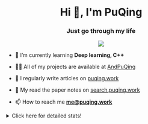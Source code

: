 <h1 align="center">Hi 👋, I'm PuQing</h1>
<h3 align="center">Just go through my life</h3>

<p align="center">
  <img src="https://github-widgetbox.vercel.app/api/profile?username=AndPuQing&data=followers,repositories,stars,commits"/>
</p>

- 🌱 I’m currently learning **Deep learning, C++**

- 👨‍💻 All of my projects are available at [AndPuQing](https://github.com/AndPuQing)

- 📝 I regularly write articles on [puqing.work](http://puqing.work)

- 📜 My read the paper notes on [search.puqing.work](https://search.puqing.work)

- 📫 How to reach me **me@puqing.work**

<details>
<summary>Click here for detailed stats!</summary>

<!--START_SECTION:waka-->
![Code Time](http://img.shields.io/badge/Code%20Time-507%20hrs%2057%20mins-blue)

**I'm a Night 🦉** 

```text
🌞 Morning    36 commits     ██░░░░░░░░░░░░░░░░░░░░░░░   9.02% 
🌆 Daytime    113 commits    ███████░░░░░░░░░░░░░░░░░░   28.32% 
🌃 Evening    187 commits    ███████████░░░░░░░░░░░░░░   46.87% 
🌙 Night      63 commits     ████░░░░░░░░░░░░░░░░░░░░░   15.79%

```


📊 **This Week I Spent My Time On** 

```text
💬 Programming Languages: 
Java                     8 hrs 46 mins       ████████░░░░░░░░░░░░░░░░░   34.43% 
Python                   4 hrs 39 mins       ████░░░░░░░░░░░░░░░░░░░░░   18.26% 
Jupyter Notebook         3 hrs 30 mins       ███░░░░░░░░░░░░░░░░░░░░░░   13.78% 
C#                       2 hrs 40 mins       ██░░░░░░░░░░░░░░░░░░░░░░░   10.51% 
JavaScript               2 hrs 32 mins       ██░░░░░░░░░░░░░░░░░░░░░░░   9.95%

🔥 Editors: 
VS Code                  14 hrs 45 mins      ██████████████░░░░░░░░░░░   57.95% 
IntelliJ                 8 hrs 47 mins       ████████░░░░░░░░░░░░░░░░░   34.53% 
WebStorm                 1 hr 51 mins        █░░░░░░░░░░░░░░░░░░░░░░░░   7.31% 
DataGrip                 3 mins              ░░░░░░░░░░░░░░░░░░░░░░░░░   0.21%

💻 Operating System: 
Windows                  20 hrs 19 mins      ████████████████████░░░░░   79.78% 
Linux                    5 hrs 9 mins        █████░░░░░░░░░░░░░░░░░░░░   20.22%

```


 Last Updated on 02/06/2022 05:53:52 UTC
<!--END_SECTION:waka-->
</details>
